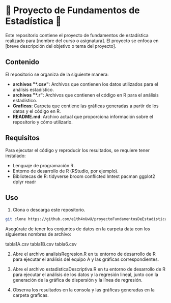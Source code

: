 # 🧐 Proyecto de Fundamentos de Estadística 🧐

Este repositorio contiene el proyecto de fundamentos de estadística realizado para [nombre del curso o asignatura]. El proyecto se enfoca en [breve descripción del objetivo o tema del proyecto].

## Contenido

El repositorio se organiza de la siguiente manera:

- **archivos "*.csv"**: Archivos que contienen los datos utilizados para el análisis estadístico.
- **archivos "*.r"**: Archivos que contienen el código en R para el análisis estadístico.
- **Graficas**: Carpeta que contiene las gráficas generadas a partir de los datos y el código en R.
- **README.md**: Archivo actual que proporciona información sobre el repositorio y cómo utilizarlo.

## Requisitos

Para ejecutar el código y reproducir los resultados, se requiere tener instalado:

- Lenguaje de programación R.
- Entorno de desarrollo de R (RStudio, por ejemplo).
- Bibliotecas de R: 
tidyverse
broom
conflicted
lmtest
pacman
ggplot2
dplyr
readr

## Uso

1. Clona o descarga este repositorio.

```bash
git clone https://github.com/e1th4nUwU/proyectoFundamentosDeEstadistica
```
Asegúrate de tener los conjuntos de datos en la carpeta data con los siguientes nombres de archivo:

tabla1A.csv
tabla1B.csv
tabla6.csv

2. Abre el archivo analisisRegresion.R en tu entorno de desarrollo de R para ejecutar el análisis del equipo A y las gráficas correspondientes.

3. Abre el archivo estadisticaDescriptiva.R en tu entorno de desarrollo de R para ejecutar el análisis de los datos y la regresión lineal, junto con la generación de la gráfica de dispersión y la línea de regresión.

4. Observa los resultados en la consola y las gráficas generadas en la carpeta graficas.
